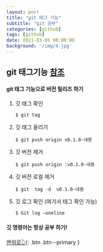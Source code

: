 ```yaml
---
layout: post
title: "git 태그 기능"
subtitle: "git 공부"
categories: [github]
tags: [github]
date: 2021-03-05 08:00:00
background: '/img/4.jpg'
---
```


## git 태그기능 [<u>참조</u>](https://dololak.tistory.com/348)
#### git 태그 기능으로 버전 릴리즈 하기


1. 깃 태그 확인

     ```
     $ git tag
     ```
 
2. 깃 태그 올리기

    ```
    $ git push origin v0.1.0-내용
    ```
3. 깃 버전 제거
    ```
    $ git push origin :v0.1.0-내용
    ```

4. 깃 버전 로컬 제거
    ```
    $ git  tag -d  v0.1.0-내용
    ```

            
5. 깃 로그 확인 (여기서 태그 확인 가능)
    ```
    $ Git log —oneline
    ```
    
#### 깃 명령어는 항상 공부 하기!
    
[맨위로👆](#){: .btn .btn--primary }
